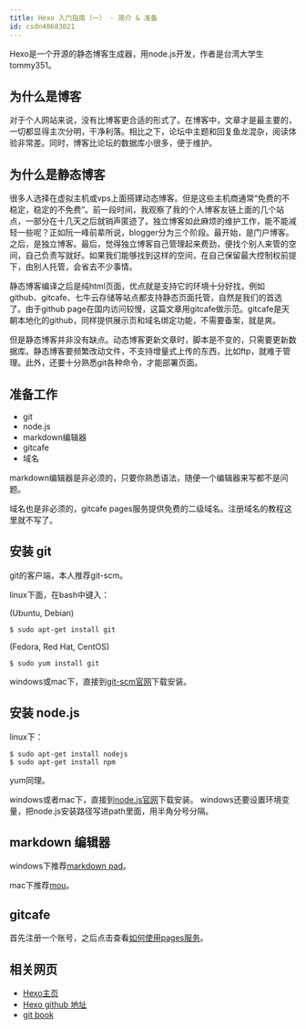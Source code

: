 ```yaml
---
title: Hexo 入门指南（一） - 简介 & 准备
id: csdn40683021
---
```


Hexo是一个开源的静态博客生成器，用node.js开发，作者是台湾大学生tommy351。

## 为什么是博客

对于个人网站来说，没有比博客更合适的形式了。在博客中，文章才是最主要的，一切都显得主次分明，干净利落。相比之下，论坛中主题和回复鱼龙混杂，阅读体验非常差。同时，博客比论坛的数据库小很多，便于维护。

## 为什么是静态博客

很多人选择在虚拟主机或vps上面搭建动态博客。但是这些主机商通常“免费的不稳定，稳定的不免费”。前一段时间，我观察了我的个人博客友链上面的几个站点，一部分在十几天之后就销声匿迹了。独立博客如此麻烦的维护工作，能不能减轻一些呢？正如阮一峰前辈所说，blogger分为三个阶段。最开始，是门户博客。之后，是独立博客。最后，觉得独立博客自己管理起来费劲，便找个别人来管的空间，自己负责写就好。如果我们能够找到这样的空间，在自己保留最大控制权前提下，由别人托管，会省去不少事情。

静态博客编译之后是纯html页面，优点就是支持它的环境十分好找，例如github、gitcafe、七牛云存储等站点都支持静态页面托管，自然是我们的首选了。由于github page在国内访问较慢，这篇文章用gitcafe做示范。gitcafe是天朝本地化的github，同样提供展示页和域名绑定功能，不需要备案，就是爽。

但是静态博客并非没有缺点。动态博客更新文章时，脚本是不变的，只需要更新数据库。静态博客要频繁改动文件，不支持增量式上传的东西，比如ftp，就难于管理。此外，还要十分熟悉git各种命令，才能部署页面。

## 准备工作

*   git
*   node.js
*   markdown编辑器
*   gitcafe
*   域名

markdown编辑器是非必须的，只要你熟悉语法，随便一个编辑器来写都不是问题。

域名也是非必须的，gitcafe pages服务提供免费的二级域名。注册域名的教程这里就不写了。

## 安装 git

git的客户端，本人推荐git-scm。

linux下面，在bash中键入：

(Ubuntu, Debian)

```
$ sudo apt-get install git
```

(Fedora, Red Hat, CentOS)

```
$ sudo yum install git
```

windows或mac下，直接到[git-scm官网](http://git-scm.com)下载安装。

## 安装 node.js

linux下：

```
$ sudo apt-get install nodejs
$ sudo apt-get install npm
```

yum同理。

windows或者mac下，直接到[node.js官网](http://nodejs.org/download/)下载安装。
windows还要设置环境变量，把node.js安装路径写进path里面，用半角分号分隔。

## markdown 编辑器

windows下推荐[markdown pad](http://markdownpad.com/)。

mac下推荐[mou](http://25.io/mou/)。

## gitcafe

首先注册一个账号，之后点击查看[如何使用pages服务](https://gitcafe.com/GitCafe/Help/wiki/Pages-相关帮助)。

## 相关网页

*   [Hexo主页](hexo.io)
*   [Hexo github 地址](https://github.com/hexojs/hexo)
*   [git book](http://git-scm.com/book/zh/v1)